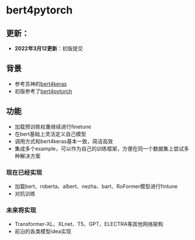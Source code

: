 # bert4pytorch

## 更新：

- **2022年3月12更新**：初版提交
  
  

## 背景
- 参考苏神的[bert4keras](https://github.com/bojone/bert4keras)
- 初版参考了[bert4pytorch](https://github.com/MuQiuJun-AI/bert4pytorch)

## 功能
- 加载预训练权重继续进行finetune
- 在bert基础上灵活定义自己模型
- 调用方式和bert4keras基本一致，简洁高效
- 集成多个example，可以作为自己的训练框架，方便在同一个数据集上尝试多种解决方案

### 现在已经实现

- 加载bert、roberta、albert、nezha、bart、RoFormer模型进行fintune
- 对抗训练

### 未来将实现
- Transformer-XL、XLnet、T5、GPT、ELECTRA等其他网络架构
- 前沿的各类模型idea实现
